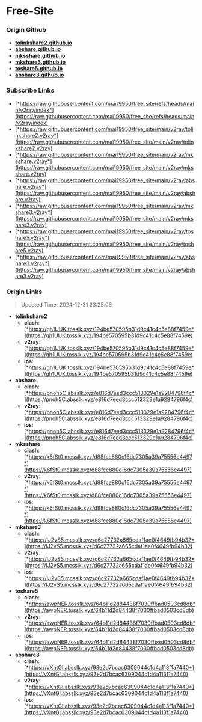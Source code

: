 # Free-Site

### Origin Github

- [**tolinkshare2.github.io**](https://github.com/tolinkshare2/tolinkshare2.github.io)
- [**abshare.github.io**](https://github.com/abshare/abshare.github.io)
- [**mksshare.github.io**](https://github.com/mksshare/mksshare.github.io)
- [**mkshare3.github.io**](https://github.com/mkshare3/mkshare3.github.io)
- [**toshare5.github.io**](https://github.com/toshare5/toshare5.github.io)
- [**abshare3.github.io**](https://github.com/abshare3/abshare3.github.io)

### Subscribe Links

- [*https://raw.githubusercontent.com/mai19950/free_site/refs/heads/main/v2ray/index*](https://raw.githubusercontent.com/mai19950/free_site/refs/heads/main/v2ray/index)
- [*https://raw.githubusercontent.com/mai19950/free_site/main/v2ray/tolinkshare2.v2ray*](https://raw.githubusercontent.com/mai19950/free_site/main/v2ray/tolinkshare2.v2ray)
- [*https://raw.githubusercontent.com/mai19950/free_site/main/v2ray/mksshare.v2ray*](https://raw.githubusercontent.com/mai19950/free_site/main/v2ray/mksshare.v2ray)
- [*https://raw.githubusercontent.com/mai19950/free_site/main/v2ray/abshare.v2ray*](https://raw.githubusercontent.com/mai19950/free_site/main/v2ray/abshare.v2ray)
- [*https://raw.githubusercontent.com/mai19950/free_site/main/v2ray/mkshare3.v2ray*](https://raw.githubusercontent.com/mai19950/free_site/main/v2ray/mkshare3.v2ray)
- [*https://raw.githubusercontent.com/mai19950/free_site/main/v2ray/toshare5.v2ray*](https://raw.githubusercontent.com/mai19950/free_site/main/v2ray/toshare5.v2ray)
- [*https://raw.githubusercontent.com/mai19950/free_site/main/v2ray/abshare3.v2ray*](https://raw.githubusercontent.com/mai19950/free_site/main/v2ray/abshare3.v2ray)

### Origin Links

> Updated Time: 2024-12-31 23:25:06

- **tolinkshare2**
  - **clash**: [*https://gh1UUK.tosslk.xyz/194be570595b31d9c41c4c5e88f7459e*](https://gh1UUK.tosslk.xyz/194be570595b31d9c41c4c5e88f7459e)
  - **v2ray**: [*https://gh1UUK.tosslk.xyz/194be570595b31d9c41c4c5e88f7459e*](https://gh1UUK.tosslk.xyz/194be570595b31d9c41c4c5e88f7459e)
  - **ios**: [*https://gh1UUK.tosslk.xyz/194be570595b31d9c41c4c5e88f7459e*](https://gh1UUK.tosslk.xyz/194be570595b31d9c41c4c5e88f7459e)
- **abshare**
  - **clash**: [*https://pnoh5C.absslk.xyz/e816d7eed3ccc513329e1a9284796f4c*](https://pnoh5C.absslk.xyz/e816d7eed3ccc513329e1a9284796f4c)
  - **v2ray**: [*https://pnoh5C.absslk.xyz/e816d7eed3ccc513329e1a9284796f4c*](https://pnoh5C.absslk.xyz/e816d7eed3ccc513329e1a9284796f4c)
  - **ios**: [*https://pnoh5C.absslk.xyz/e816d7eed3ccc513329e1a9284796f4c*](https://pnoh5C.absslk.xyz/e816d7eed3ccc513329e1a9284796f4c)
- **mksshare**
  - **clash**: [*https://k6fSt0.mcsslk.xyz/d88fce880c16dc7305a39a75556e4497*](https://k6fSt0.mcsslk.xyz/d88fce880c16dc7305a39a75556e4497)
  - **v2ray**: [*https://k6fSt0.mcsslk.xyz/d88fce880c16dc7305a39a75556e4497*](https://k6fSt0.mcsslk.xyz/d88fce880c16dc7305a39a75556e4497)
  - **ios**: [*https://k6fSt0.mcsslk.xyz/d88fce880c16dc7305a39a75556e4497*](https://k6fSt0.mcsslk.xyz/d88fce880c16dc7305a39a75556e4497)
- **mkshare3**
  - **clash**: [*https://IJ2vS5.mcsslk.xyz/d6c27732a665cdaf1ae0f4649fb94b32*](https://IJ2vS5.mcsslk.xyz/d6c27732a665cdaf1ae0f4649fb94b32)
  - **v2ray**: [*https://IJ2vS5.mcsslk.xyz/d6c27732a665cdaf1ae0f4649fb94b32*](https://IJ2vS5.mcsslk.xyz/d6c27732a665cdaf1ae0f4649fb94b32)
  - **ios**: [*https://IJ2vS5.mcsslk.xyz/d6c27732a665cdaf1ae0f4649fb94b32*](https://IJ2vS5.mcsslk.xyz/d6c27732a665cdaf1ae0f4649fb94b32)
- **toshare5**
  - **clash**: [*https://awpNER.tosslk.xyz/64b11d2d84438f7030ffbad0503cd8db*](https://awpNER.tosslk.xyz/64b11d2d84438f7030ffbad0503cd8db)
  - **v2ray**: [*https://awpNER.tosslk.xyz/64b11d2d84438f7030ffbad0503cd8db*](https://awpNER.tosslk.xyz/64b11d2d84438f7030ffbad0503cd8db)
  - **ios**: [*https://awpNER.tosslk.xyz/64b11d2d84438f7030ffbad0503cd8db*](https://awpNER.tosslk.xyz/64b11d2d84438f7030ffbad0503cd8db)
- **abshare3**
  - **clash**: [*https://vXntGl.absslk.xyz/93e2d7bcac6309044c1d4a113f1a7440*](https://vXntGl.absslk.xyz/93e2d7bcac6309044c1d4a113f1a7440)
  - **v2ray**: [*https://vXntGl.absslk.xyz/93e2d7bcac6309044c1d4a113f1a7440*](https://vXntGl.absslk.xyz/93e2d7bcac6309044c1d4a113f1a7440)
  - **ios**: [*https://vXntGl.absslk.xyz/93e2d7bcac6309044c1d4a113f1a7440*](https://vXntGl.absslk.xyz/93e2d7bcac6309044c1d4a113f1a7440)
